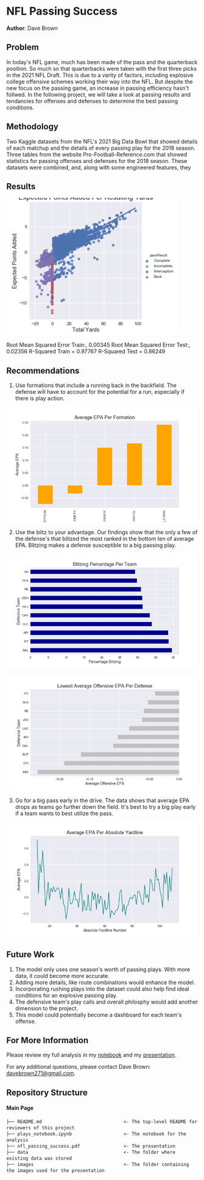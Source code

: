 # NFL Passing Success

**Author**: Dave Brown

## Problem

In today's NFL game, much has been made of the pass and the quarterback position. So much so that quarterbacks were taken with the first three picks in the 2021 NFL Draft. This is due to a varity of factors, including explosive college offensive schemes working their way into the NFL. But despite the new focus on the passing game, an increase in passing efficiency hasn't follwed. In the following project, we will take a look at passing results and tendancies for offenses and defenses to determine the best passing conditions.


## Methodology

Two Kaggle datasets from the NFL's 2021 Big Data Bowl that showed details of each matchup and the details of every passing play for the 2018 season. Three tables from the website Pro-Football-Reference.com that showed statistics for passing offenses and defenses for the 2018 season. These datasets were combined, and, along with some engineered features, they 


## Results

![graph2](./images/epa_per_yds.png)

Root Mean Squared Error Train:, 0.00345
Root Mean Squared Error Test:, 0.02356
R-Squared Train = 0.97767
R-Squared Test = 0.86249

## Recommendations

1. Use formations that include a running back in the backfield. The defense will have to account for the potential for a run, especially if there is play action.

![graph3](./images/average_epa_per_formation.png)

2. Use the blitz to your advantage. Our findings show that the only a few of the defense's that blitzed the most ranked in the bottom ten of average EPA. Blitzing makes a defense susceptible to a big passing play.

![graph4](./images/top_blizing_teams.png)

![graph5](./images/lowest_epa_per_defense.png)

3. Go for a big pass early in the drive. The data shows that average EPA drops as teams go further down the field. It's best to try a big play early if a team wants to best utilize the pass.

![graph6](./images/average_epa_per_ydline.png)

## Future Work

1. The model only uses one season's worth of passing plays. With more data, it could become more accurate.
2. Adding more details, like route combinations would enhance the model.
3. Incorporating rushing plays into the dataset could also help find ideal conditions for an explosive passing play.
4. The defensive team's play calls and overall philosphy would add another dimension to the project.
5. This model could potentially become a dashboard for each team's offense.

## For More Information

Please review my full analysis in my [notebook](/plays_notebook.ipynb) and my [presentation](/nfl_passing_success.pdf).

For any additional questions, please contact Dave Brown: davebrown271@gmail.com.


## Repository Structure
#### Main Page
    ├── README.md                              <- The top-level README for reviewers of this project
    ├── plays_notebook.ipynb                   <- The notebook for the analysis
    ├── nfl_passing_success.pdf                <- The presentation
    ├── data                                   <- The folder where existing data was stored
    ├── images                                 <- The folder containing the images used for the presentation

